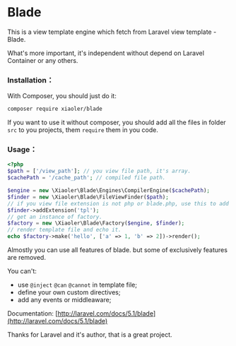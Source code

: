 # Blade

This is a view template engine which fetch from Laravel view template - Blade.

What's more important, it's independent without depend on Laravel Container or any others.


### Installation：

With Composer, you should just do it:

``` sh
composer require xiaoler/blade
```

If you want to use it without composer, you should add all the files in folder `src` to you projects,
them `require` them in you code.


### Usage：

``` php
<?php
$path = ['/view_path']; // you view file path, it's array.
$cachePath = '/cache_path'; // compiled file path.

$engine = new \Xiaoler\Blade\Engines\CompilerEngine($cachePath);
$finder = new \Xiaoler\Blade\FileViewFinder($path);
// if you view file extension is not php or blade.php, use this to add it.
$finder->addExtension('tpl');
// get an instance of factory.
$factory = new \Xiaoler\Blade\Factory($engine, $finder);
// render template file and echo it.
echo $factory->make('hello', ['a' => 1, 'b' => 2])->render();
```

Almostly you can use all features of blade. but some of exclusively features are removed.

You can't:

- use `@inject` `@can` `@cannot` in template file;
- define your own custom directives;
- add any events or middleaware;

Documentation: [http://laravel.com/docs/5.1/blade](http://laravel.com/docs/5.1/blade)

Thanks for Laravel and it's author, that is a great project.
